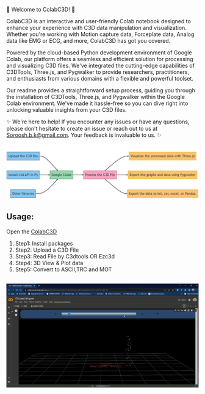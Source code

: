 🌟 Welcome to ColabC3D! 🌟

ColabC3D is an interactive and user-friendly Colab notebook designed to enhance your experience with C3D data manipulation and visualization. Whether you're working with Motion capture data, Forceplate data, Analog data like EMG or ECG, and more, ColabC3D has got you covered.

Powered by the cloud-based Python development environment of Google Colab, our platform offers a seamless and efficient solution for processing and visualizing C3D files. We've integrated the cutting-edge capabilities of C3DTools, Three.js, and Pygwalker to provide researchers, practitioners, and enthusiasts from various domains with a flexible and powerful toolset.

Our readme provides a straightforward setup process, guiding you through the installation of C3DTools, Three.js, and Pygwalker within the Google Colab environment. We've made it hassle-free so you can dive right into unlocking valuable insights from your C3D files.

✨ We're here to help! If you encounter any issues or have any questions, please don't hesitate to create an issue or reach out to us at [Soroosh.b.k@gmail.com](mailto:soroosh.b.k@gmail.com). Your feedback is invaluable to us. ✨


![alt text](https://github.com/etoshey/colabC3D/blob/fad9431e715051003ddc0b9e39a9b8a330e6f527/diagram.png)


## Usage:
Open the [ColabC3D](https://colab.research.google.com/github/etoshey/colabC3D/blob/main/ColabC3D.ipynb)
1. Step1: Install packages
2. Step2: Upload a C3D File
3. Step3: Read File by C3dtools OR Ezc3d
4. Step4: 3D View & Plot data
5. Step5: Convert to ASCII,TRC and MOT
## 

![alt text](https://github.com/etoshey/colabC3D/blob/90b12c2d255e0674e214937dde667dd91b44837e/colabc3d.gif)

